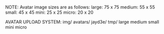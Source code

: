 NOTE:  Avatar image sizes are as follows:
large: 75 x 75
medium: 55 x 55
small: 45 x 45
mini: 25 x 25
micro: 20 x 20

AVATAR UPLOAD SYSTEM:
img/
    avatars/
        jayd3e/
            tmp/
            large
            medium
            small
            mini
            micro
